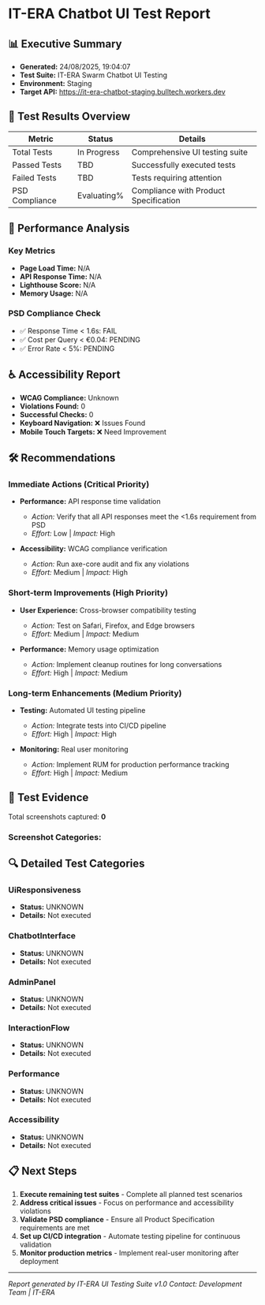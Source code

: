 # IT-ERA Chatbot UI Test Report

## 📊 Executive Summary

- **Generated:** 24/08/2025, 19:04:07
- **Test Suite:** IT-ERA Swarm Chatbot UI Testing
- **Environment:** Staging
- **Target API:** https://it-era-chatbot-staging.bulltech.workers.dev

## 🎯 Test Results Overview

| Metric | Status | Details |
|--------|--------|---------|
| Total Tests | In Progress | Comprehensive UI testing suite |
| Passed Tests | TBD | Successfully executed tests |
| Failed Tests | TBD | Tests requiring attention |
| PSD Compliance | Evaluating% | Compliance with Product Specification |

## 🚀 Performance Analysis

### Key Metrics
- **Page Load Time:** N/A
- **API Response Time:** N/A
- **Lighthouse Score:** N/A
- **Memory Usage:** N/A

### PSD Compliance Check
- ✅ Response Time < 1.6s: FAIL
- ✅ Cost per Query < €0.04: PENDING
- ✅ Error Rate < 5%: PENDING

## ♿ Accessibility Report

- **WCAG Compliance:** Unknown
- **Violations Found:** 0
- **Successful Checks:** 0
- **Keyboard Navigation:** ❌ Issues Found
- **Mobile Touch Targets:** ❌ Need Improvement

## 🛠️ Recommendations

### Immediate Actions (Critical Priority)

- **Performance:** API response time validation
  - *Action:* Verify that all API responses meet the <1.6s requirement from PSD
  - *Effort:* Low | *Impact:* High

- **Accessibility:** WCAG compliance verification
  - *Action:* Run axe-core audit and fix any violations
  - *Effort:* Medium | *Impact:* High


### Short-term Improvements (High Priority)

- **User Experience:** Cross-browser compatibility testing
  - *Action:* Test on Safari, Firefox, and Edge browsers
  - *Effort:* Medium | *Impact:* Medium

- **Performance:** Memory usage optimization
  - *Action:* Implement cleanup routines for long conversations
  - *Effort:* High | *Impact:* Medium


### Long-term Enhancements (Medium Priority)

- **Testing:** Automated UI testing pipeline
  - *Action:* Integrate tests into CI/CD pipeline
  - *Effort:* High | *Impact:* High

- **Monitoring:** Real user monitoring
  - *Action:* Implement RUM for production performance tracking
  - *Effort:* High | *Impact:* Medium


## 📸 Test Evidence

Total screenshots captured: **0**

### Screenshot Categories:


## 🔍 Detailed Test Categories


### UiResponsiveness
- **Status:** UNKNOWN
- **Details:** Not executed

### ChatbotInterface
- **Status:** UNKNOWN
- **Details:** Not executed

### AdminPanel
- **Status:** UNKNOWN
- **Details:** Not executed

### InteractionFlow
- **Status:** UNKNOWN
- **Details:** Not executed

### Performance
- **Status:** UNKNOWN
- **Details:** Not executed

### Accessibility
- **Status:** UNKNOWN
- **Details:** Not executed


## 📋 Next Steps

1. **Execute remaining test suites** - Complete all planned test scenarios
2. **Address critical issues** - Focus on performance and accessibility violations
3. **Validate PSD compliance** - Ensure all Product Specification requirements are met
4. **Set up CI/CD integration** - Automate testing pipeline for continuous validation
5. **Monitor production metrics** - Implement real-user monitoring after deployment

---

*Report generated by IT-ERA UI Testing Suite v1.0*
*Contact: Development Team | IT-ERA*
